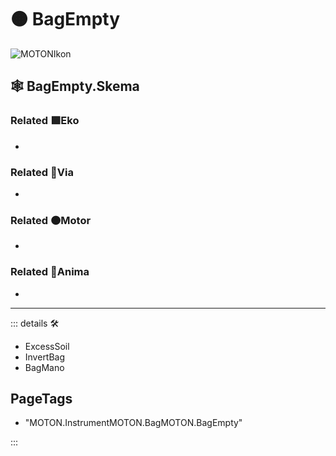 # 🟠 <motor>BagEmpty</motor>

![MOTONIkon](/Ikon/Motor_Ikon.png)

## 🕸 BagEmpty.Skema

### Related 🟩<ekos>Eko</ekos>

-

### Related 🔻<via>Via</via>

-

### Related 🟠<motor>Motor</motor>

-

### Related 💜<anima>Anima</anima>

-

---

<!-- =================================================== -->
<!-- =================================================== -->
<!-- =================================================== -->
<!-- =================================================== -->
<!-- =================================================== -->
::: details 🛠

- ExcessSoil
- InvertBag
- BagMano

<h2>PageTags</h2>

- "MOTON.InstrumentMOTON.BagMOTON.BagEmpty"

:::

